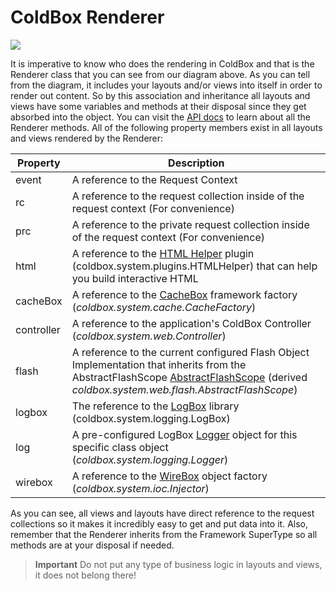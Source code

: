 # ColdBox Renderer

![](https://github.com/ortus/coldbox-platform-documentation/tree/24d3f3d16693b36ca41bf5ce0329c6ff33316ef0/images/ColdBoxMajorClasses.jpg)

It is imperative to know who does the rendering in ColdBox and that is the Renderer class that you can see from our diagram above. As you can tell from the diagram, it includes your layouts and/or views into itself in order to render out content. So by this association and inheritance all layouts and views have some variables and methods at their disposal since they get absorbed into the object. You can visit the [API docs](http://apidocs.ortussolutions.com/coldbox/current) to learn about all the Renderer methods. All of the following property members exist in all layouts and views rendered by the Renderer:

| Property | Description |
| --- | --- |
| event | A reference to the Request Context |
| rc | A reference to the request collection inside of the request context \(For convenience\) |
| prc | A reference to the private request collection inside of the request context \(For convenience\) |
| html | A reference to the [HTML Helper](http://wiki.coldbox.org/wiki/Plugins:HTMLHelper.cfm) plugin \(coldbox.system.plugins.HTMLHelper\) that can help you build interactive HTML |
| cacheBox | A reference to the [CacheBox](http://wiki.coldbox.org/wiki/CacheBox.cfm) framework factory \(_coldbox.system.cache.CacheFactory_\) |
| controller | A reference to the application's ColdBox Controller \(_coldbox.system.web.Controller_\) |
| flash | A reference to the current configured Flash Object Implementation that inherits from the AbstractFlashScope [AbstractFlashScope](http://www.coldbox.org/api) \(derived _coldbox.system.web.flash.AbstractFlashScope_\) |
| logbox | The reference to the [LogBox](http://wiki.coldbox.org/wiki/LogBox.cfm) library \(coldbox.system.logging.LogBox\) |
| log | A pre-configured LogBox [Logger](http://wiki.coldbox.org/wiki/LogBox.cfm) object for this specific class object \(_coldbox.system.logging.Logger_\) |
| wirebox | A reference to the [WireBox](http://wiki.coldbox.org/wiki/WireBox.cfm) object factory \(_coldbox.system.ioc.Injector_\) |

As you can see, all views and layouts have direct reference to the request collections so it makes it incredibly easy to get and put data into it. Also, remember that the Renderer inherits from the Framework SuperType so all methods are at your disposal if needed.

> **Important** Do not put any type of business logic in layouts and views, it does not belong there!

